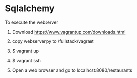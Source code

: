 # Sqlalchemy

To execute the webserver

  1) Download https://www.vagrantup.com/downloads.html
  
  2) copy webserver.py to /fullstack/vagrant
  
  3) $ vagrant up
  
  4) $ vagrant ssh
  
  5) Open a web browser and go to localhost:8080/restaurants
